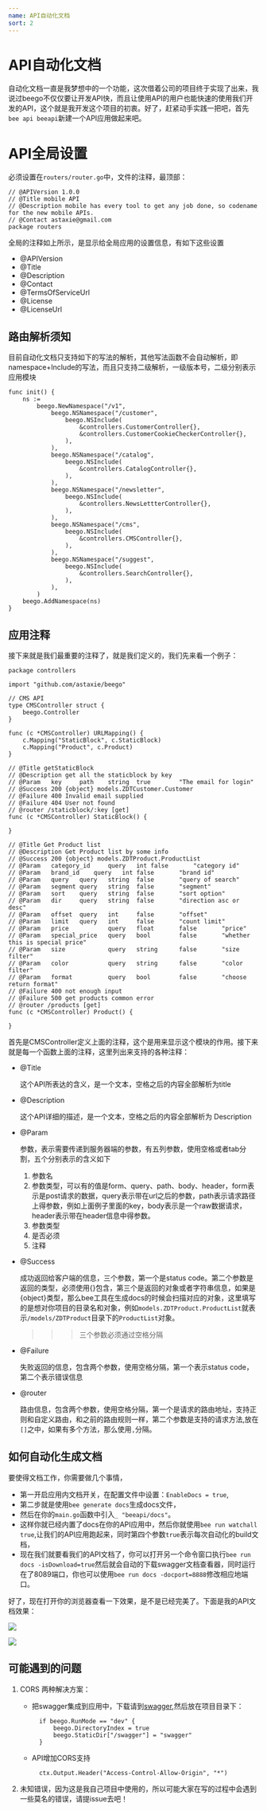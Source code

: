 ```yaml
---
name: API自动化文档
sort: 2
---
```


# API自动化文档

自动化文档一直是我梦想中的一个功能，这次借着公司的项目终于实现了出来，我说过beego不仅仅要让开发API快，而且让使用API的用户也能快速的使用我们开发的API，这个就是我开发这个项目的初衷。好了，赶紧动手实践一把吧，首先`bee api beeapi`新建一个API应用做起来吧。

# API全局设置

必须设置在`routers/router.go`中，文件的注释，最顶部：

```
// @APIVersion 1.0.0
// @Title mobile API
// @Description mobile has every tool to get any job done, so codename for the new mobile APIs.
// @Contact astaxie@gmail.com
package routers
```

全局的注释如上所示，是显示给全局应用的设置信息，有如下这些设置

- @APIVersion
- @Title
- @Description
- @Contact
- @TermsOfServiceUrl
- @License
- @LicenseUrl

## 路由解析须知
目前自动化文档只支持如下的写法的解析，其他写法函数不会自动解析，即namespace+Include的写法，而且只支持二级解析，一级版本号，二级分别表示应用模块

```
func init() {
	ns :=
		beego.NewNamespace("/v1",
			beego.NSNamespace("/customer",
				beego.NSInclude(
					&controllers.CustomerController{},
					&controllers.CustomerCookieCheckerController{},
				),
			),
			beego.NSNamespace("/catalog",
				beego.NSInclude(
					&controllers.CatalogController{},
				),
			),
			beego.NSNamespace("/newsletter",
				beego.NSInclude(
					&controllers.NewsLettterController{},
				),
			),
			beego.NSNamespace("/cms",
				beego.NSInclude(
					&controllers.CMSController{},
				),
			),
			beego.NSNamespace("/suggest",
				beego.NSInclude(
					&controllers.SearchController{},
				),
			),
		)
	beego.AddNamespace(ns)
}
```

## 应用注释
接下来就是我们最重要的注释了，就是我们定义的，我们先来看一个例子：

```
package controllers

import "github.com/astaxie/beego"

// CMS API
type CMSController struct {
	beego.Controller
}

func (c *CMSController) URLMapping() {
	c.Mapping("StaticBlock", c.StaticBlock)
	c.Mapping("Product", c.Product)
}

// @Title getStaticBlock
// @Description get all the staticblock by key
// @Param	key		path 	string	true		"The email for login"
// @Success 200 {object} models.ZDTCustomer.Customer
// @Failure 400 Invalid email supplied
// @Failure 404 User not found
// @router /staticblock/:key [get]
func (c *CMSController) StaticBlock() {

}

// @Title Get Product list
// @Description Get Product list by some info
// @Success 200 {object} models.ZDTProduct.ProductList
// @Param	category_id		query	int	false		"category id"
// @Param	brand_id	query	int	false		"brand id"
// @Param	query	query	string 	false		"query of search"
// @Param	segment	query	string 	false		"segment"
// @Param	sort 	query	string 	false		"sort option"
// @Param	dir 	query	string 	false		"direction asc or desc"
// @Param	offset 	query	int		false		"offset"
// @Param	limit 	query	int		false		"count limit"
// @Param	price 			query	float		false		"price"
// @Param	special_price 	query	bool		false		"whether this is special price"
// @Param	size 			query	string		false		"size filter"
// @Param	color 			query	string		false		"color filter"
// @Param	format 			query	bool		false		"choose return format"
// @Failure 400 not enough input
// @Failure 500 get products common error
// @router /products [get]
func (c *CMSController) Product() {

}
```

首先是CMSController定义上面的注释，这个是用来显示这个模块的作用。接下来就是每一个函数上面的注释，这里列出来支持的各种注释：

- @Title

	这个API所表达的含义，是一个文本，空格之后的内容全部解析为title
	
- @Description

	这个API详细的描述，是一个文本，空格之后的内容全部解析为 Description
	
- @Param

	参数，表示需要传递到服务器端的参数，有五列参数，使用空格或者tab分割，五个分别表示的含义如下
	1. 参数名
	2. 参数类型，可以有的值是form、query、path、body、header，form表示是post请求的数据，query表示带在url之后的参数，path表示请求路径上得参数，例如上面例子里面的key，body表示是一个raw数据请求，header表示带在header信息中得参数。
	3. 参数类型
	4. 是否必须
	5. 注释	
	
- @Success

	成功返回给客户端的信息，三个参数，第一个是status code。第二个参数是返回的类型，必须使用{}包含，第三个是返回的对象或者字符串信息，如果是{object}类型，那么bee工具在生成docs的时候会扫描对应的对象，这里填写的是想对你项目的目录名和对象，例如`models.ZDTProduct.ProductList`就表示`/models/ZDTProduct`目录下的`ProductList`对象。
	
	>>>三个参数必须通过空格分隔
	
- @Failure

	失败返回的信息，包含两个参数，使用空格分隔，第一个表示status code，第二个表示错误信息
	
- @router

	路由信息，包含两个参数，使用空格分隔，第一个是请求的路由地址，支持正则和自定义路由，和之前的路由规则一样，第二个参数是支持的请求方法,放在`[]`之中，如果有多个方法，那么使用`,`分隔。

## 如何自动化生成文档
要使得文档工作，你需要做几个事情，

- 第一开启应用内文档开关，在配置文件中设置：`EnableDocs = true`,
- 第二步就是使用`bee generate docs`生成docs文件，
- 然后在你的`main.go`函数中引入`_ "beeapi/docs"`。
- 这样你就已经内置了docs在你的API应用中，然后你就使用`bee run watchall true`,让我们的API应用跑起来，同时第四个参数`true`表示每次自动化的build文档，
- 现在我们就要看我们的API文档了，你可以打开另一个命令窗口执行`bee run docs -isDownload=true`然后就会自动的下载swagger文档查看器，同时运行在了8089端口，你也可以使用`bee run docs -docport=8888`修改相应地端口。

好了，现在打开你的浏览器查看一下效果，是不是已经完美了。下面是我的API文档效果：

![](../images/docs.png)

![](../images/doc_test.png)

## 可能遇到的问题
1. CORS
	两种解决方案：
	- 把swagger集成到应用中，下载请到[swagger](https://github.com/beego/swagger/releases),然后放在项目目录下：
	
			if beego.RunMode == "dev" {
				beego.DirectoryIndex = true
				beego.StaticDir["/swagger"] = "swagger"
			}		
	- API增加CORS支持
	
			ctx.Output.Header("Access-Control-Allow-Origin", "*")
			
2. 未知错误，因为这是我自己项目中使用的，所以可能大家在写的过程中会遇到一些莫名的错误，请提issue去吧！

